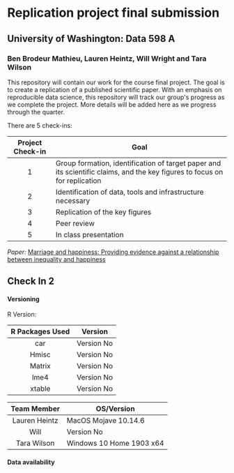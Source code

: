 # Replication project final submission
## University of Washington: Data 598 A
### Ben Brodeur Mathieu, Lauren Heintz, Will Wright and Tara Wilson

This repository will contain our work for the course final project. The goal is to create a replication of a published scientific paper. With an emphasis on reproducible data science, this repository will track our group's progress as we complete the project. More details will be added here as we progress through the quarter.

There are 5 check-ins:

| Project Check-in   | Goal      |
|:------------------:|-----------|
| 1 | Group formation, identification of target paper and its scientific claims, and the key figures to focus on for replication |
| 2 | Identification of data, tools and infrastructure necessary |
| 3 | Replication of the key figures |
| 4 | Peer review |
| 5 | In class presentation |

*Paper:* [Marriage and happiness: Providing evidence against a relationship between inequality and happiness](https://dataverse.harvard.edu/dataset.xhtml?persistentId=doi:10.7910/DVN/25655)



## Check In 2

#### Versioning

R Version:

| R Packages Used   | Version      |
|:------------------:|-----------|
| car | Version No |
| Hmisc | Version No |
| Matrix | Version No |
| lme4 | Version No |
| xtable | Version No |


| Team Member   | OS/Version      |
|:------------------:|-----------|
| Lauren Heintz |  MacOS Mojave 10.14.6 |
| Will | Version No |
| Tara Wilson | Windows 10 Home 1903 x64 |

#### Data availability
